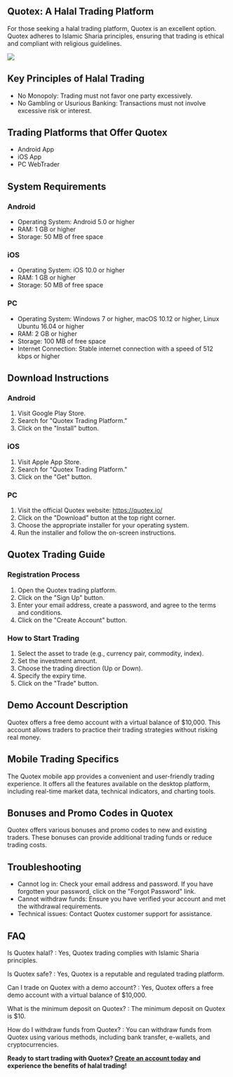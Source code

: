 ## Quotex: A Halal Trading Platform

For those seeking a halal trading platform, Quotex is an excellent
option. Quotex adheres to Islamic Sharia principles, ensuring that
trading is ethical and compliant with religious guidelines.

[![](https://static.quotex.io/files/4_en/300_250.jpg)](https://traff.sbs/brokerqxlid)

## Key Principles of Halal Trading

-   No Monopoly: Trading must not favor one party excessively.
-   No Gambling or Usurious Banking: Transactions must not involve
    excessive risk or interest.

## Trading Platforms that Offer Quotex

-   Android App
-   iOS App
-   PC WebTrader

## System Requirements

### Android

-   Operating System: Android 5.0 or higher
-   RAM: 1 GB or higher
-   Storage: 50 MB of free space

### iOS

-   Operating System: iOS 10.0 or higher
-   RAM: 1 GB or higher
-   Storage: 50 MB of free space

### PC

-   Operating System: Windows 7 or higher, macOS 10.12 or higher, Linux
    Ubuntu 16.04 or higher
-   RAM: 2 GB or higher
-   Storage: 100 MB of free space
-   Internet Connection: Stable internet connection with a speed of 512
    kbps or higher

## Download Instructions

### Android

1.  Visit Google Play Store.
2.  Search for "Quotex Trading Platform."
3.  Click on the "Install" button.

### iOS

1.  Visit Apple App Store.
2.  Search for "Quotex Trading Platform."
3.  Click on the "Get" button.

### PC

1.  Visit the official Quotex website: https://quotex.io/
2.  Click on the "Download" button at the top right corner.
3.  Choose the appropriate installer for your operating system.
4.  Run the installer and follow the on-screen instructions.

## Quotex Trading Guide

### Registration Process

1.  Open the Quotex trading platform.
2.  Click on the "Sign Up" button.
3.  Enter your email address, create a password, and agree to the terms
    and conditions.
4.  Click on the "Create Account" button.

### How to Start Trading

1.  Select the asset to trade (e.g., currency pair, commodity, index).
2.  Set the investment amount.
3.  Choose the trading direction (Up or Down).
4.  Specify the expiry time.
5.  Click on the "Trade" button.

## Demo Account Description

Quotex offers a free demo account with a virtual balance of \$10,000.
This account allows traders to practice their trading strategies without
risking real money.

## Mobile Trading Specifics

The Quotex mobile app provides a convenient and user-friendly trading
experience. It offers all the features available on the desktop
platform, including real-time market data, technical indicators, and
charting tools.

## Bonuses and Promo Codes in Quotex

Quotex offers various bonuses and promo codes to new and existing
traders. These bonuses can provide additional trading funds or reduce
trading costs.

## Troubleshooting

-   Cannot log in: Check your email address and password. If you have
    forgotten your password, click on the "Forgot Password" link.
-   Cannot withdraw funds: Ensure you have verified your account and met
    the withdrawal requirements.
-   Technical issues: Contact Quotex customer support for assistance.

## FAQ

Is Quotex halal?
:   Yes, Quotex trading complies with Islamic Sharia principles.

Is Quotex safe?
:   Yes, Quotex is a reputable and regulated trading platform.

Can I trade on Quotex with a demo account?
:   Yes, Quotex offers a free demo account with a virtual balance of
    \$10,000.

What is the minimum deposit on Quotex?
:   The minimum deposit on Quotex is \$10.

How do I withdraw funds from Quotex?
:   You can withdraw funds from Quotex using various methods, including
    bank transfer, e-wallets, and cryptocurrencies.

**Ready to start trading with Quotex? [Create an account
today](\%22https://broker-qx.pro/sign-up/?lid=1102511\%22) and
experience the benefits of halal trading!**

